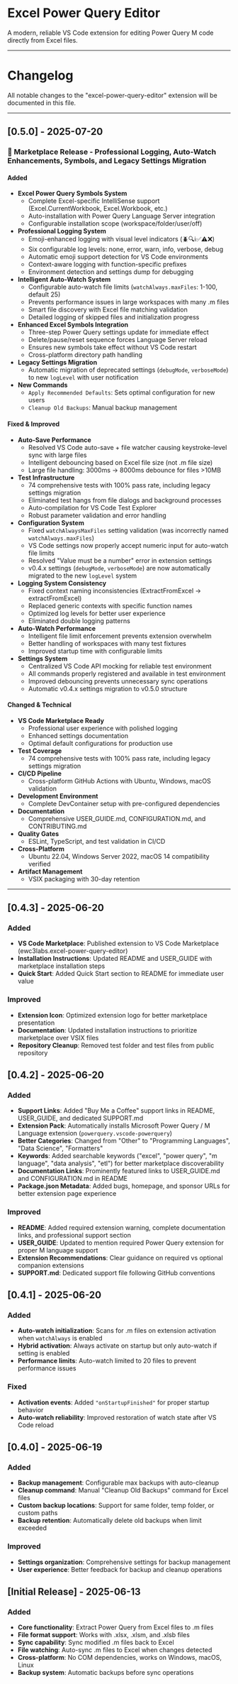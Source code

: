 # Excel Power Query Editor

A modern, reliable VS Code extension for editing Power Query M code directly from Excel files.

---

# Changelog

All notable changes to the "excel-power-query-editor" extension will be documented in this file.

---


## [0.5.0] - 2025-07-20

### 🎯 Marketplace Release - Professional Logging, Auto-Watch Enhancements, Symbols, and Legacy Settings Migration

#### Added
- **Excel Power Query Symbols System**
  - Complete Excel-specific IntelliSense support (Excel.CurrentWorkbook, Excel.Workbook, etc.)
  - Auto-installation with Power Query Language Server integration
  - Configurable installation scope (workspace/folder/user/off)
- **Professional Logging System**
  - Emoji-enhanced logging with visual level indicators (🪲🔍ℹ️✅⚠️❌)
  - Six configurable log levels: none, error, warn, info, verbose, debug
  - Automatic emoji support detection for VS Code environments
  - Context-aware logging with function-specific prefixes
  - Environment detection and settings dump for debugging
- **Intelligent Auto-Watch System**
  - Configurable auto-watch file limits (`watchAlways.maxFiles`: 1-100, default 25)
  - Prevents performance issues in large workspaces with many .m files
  - Smart file discovery with Excel file matching validation
  - Detailed logging of skipped files and initialization progress
- **Enhanced Excel Symbols Integration**
  - Three-step Power Query settings update for immediate effect
  - Delete/pause/reset sequence forces Language Server reload
  - Ensures new symbols take effect without VS Code restart
  - Cross-platform directory path handling
- **Legacy Settings Migration**
  - Automatic migration of deprecated settings (`debugMode`, `verboseMode`) to new `logLevel` with user notification
- **New Commands**
  - `Apply Recommended Defaults`: Sets optimal configuration for new users
  - `Cleanup Old Backups`: Manual backup management

#### Fixed & Improved
- **Auto-Save Performance**
  - Resolved VS Code auto-save + file watcher causing keystroke-level sync with large files
  - Intelligent debouncing based on Excel file size (not .m file size)
  - Large file handling: 3000ms → 8000ms debounce for files >10MB
- **Test Infrastructure**
  - 74 comprehensive tests with 100% pass rate, including legacy settings migration
  - Eliminated test hangs from file dialogs and background processes
  - Auto-compilation for VS Code Test Explorer
  - Robust parameter validation and error handling
- **Configuration System**
  - Fixed `watchAlwaysMaxFiles` setting validation (was incorrectly named `watchAlways.maxFiles`)
  - VS Code settings now properly accept numeric input for auto-watch file limits
  - Resolved "Value must be a number" error in extension settings
  - v0.4.x settings (`debugMode`, `verboseMode`) are now automatically migrated to the new `logLevel` system
- **Logging System Consistency**
  - Fixed context naming inconsistencies (ExtractFromExcel → extractFromExcel)
  - Replaced generic contexts with specific function names
  - Optimized log levels for better user experience
  - Eliminated double logging patterns
- **Auto-Watch Performance**
  - Intelligent file limit enforcement prevents extension overwhelm
  - Better handling of workspaces with many test fixtures
  - Improved startup time with configurable limits
- **Settings System**
  - Centralized VS Code API mocking for reliable test environment
  - All commands properly registered and available in test environment
  - Improved debouncing prevents unnecessary sync operations
  - Automatic v0.4.x settings migration to v0.5.0 structure

#### Changed & Technical
- **VS Code Marketplace Ready**
  - Professional user experience with polished logging
  - Enhanced settings documentation
  - Optimal default configurations for production use
- **Test Coverage**
  - 74 comprehensive tests with 100% pass rate, including legacy settings migration
- **CI/CD Pipeline**
  - Cross-platform GitHub Actions with Ubuntu, Windows, macOS validation
- **Development Environment**
  - Complete DevContainer setup with pre-configured dependencies
- **Documentation**
  - Comprehensive USER_GUIDE.md, CONFIGURATION.md, and CONTRIBUTING.md
- **Quality Gates**
  - ESLint, TypeScript, and test validation in CI/CD
- **Cross-Platform**
  - Ubuntu 22.04, Windows Server 2022, macOS 14 compatibility verified
- **Artifact Management**
  - VSIX packaging with 30-day retention

---

## [0.4.3] - 2025-06-20

### Added

- **VS Code Marketplace**: Published extension to VS Code Marketplace (ewc3labs.excel-power-query-editor)
- **Installation Instructions**: Updated README and USER_GUIDE with marketplace installation steps
- **Quick Start**: Added Quick Start section to README for immediate user value

### Improved

- **Extension Icon**: Optimized extension logo for better marketplace presentation
- **Documentation**: Updated installation instructions to prioritize marketplace over VSIX files
- **Repository Cleanup**: Removed test folder and test files from public repository

## [0.4.2] - 2025-06-20

### Added

- **Support Links**: Added "Buy Me a Coffee" support links in README, USER_GUIDE, and dedicated SUPPORT.md
- **Extension Pack**: Automatically installs Microsoft Power Query / M Language extension (`powerquery.vscode-powerquery`)
- **Better Categories**: Changed from "Other" to "Programming Languages", "Data Science", "Formatters"
- **Keywords**: Added searchable keywords ("excel", "power query", "m language", "data analysis", "etl") for better marketplace discoverability
- **Documentation Links**: Prominently featured links to USER_GUIDE.md and CONFIGURATION.md in README
- **Package.json Metadata**: Added bugs, homepage, and sponsor URLs for better extension page experience

### Improved

- **README**: Added required extension warning, complete documentation links, and professional support section
- **USER_GUIDE**: Updated to mention required Power Query extension for proper M language support
- **Extension Recommendations**: Clear guidance on required vs optional companion extensions
- **SUPPORT.md**: Dedicated support file following GitHub conventions

## [0.4.1] - 2025-06-20

### Added

- **Auto-watch initialization**: Scans for .m files on extension activation when `watchAlways` is enabled
- **Hybrid activation**: Always activate on startup but only auto-watch if setting is enabled
- **Performance limits**: Auto-watch limited to 20 files to prevent performance issues

### Fixed

- **Activation events**: Added `"onStartupFinished"` for proper startup behavior
- **Auto-watch reliability**: Improved restoration of watch state after VS Code reload

## [0.4.0] - 2025-06-19

### Added

- **Backup management**: Configurable max backups with auto-cleanup
- **Cleanup command**: Manual "Cleanup Old Backups" command for Excel files
- **Custom backup locations**: Support for same folder, temp folder, or custom paths
- **Backup retention**: Automatically delete old backups when limit exceeded

### Improved

- **Settings organization**: Comprehensive settings for backup management
- **User experience**: Better feedback for backup and cleanup operations

## [Initial Release] - 2025-06-13

### Added

- **Core functionality**: Extract Power Query from Excel files to .m files
- **File format support**: Works with .xlsx, .xlsm, and .xlsb files
- **Sync capability**: Sync modified .m files back to Excel
- **File watching**: Auto-sync .m files to Excel when changes detected
- **Cross-platform**: No COM dependencies, works on Windows, macOS, Linux
- **Backup system**: Automatic backups before sync operations
